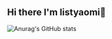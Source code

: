 ## Hi there I'm listyaomi👋

![Anurag's GitHub stats](https://github-readme-stats.vercel.app/api?username=listyaomii&show_icons=true&theme=radical)
